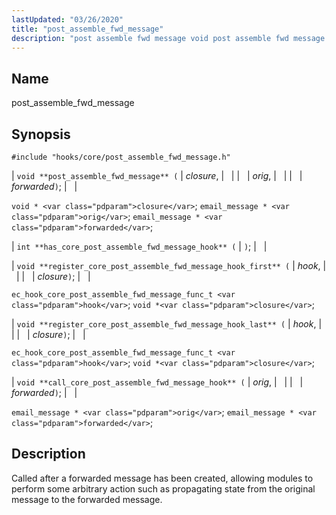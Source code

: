 ```yaml
---
lastUpdated: "03/26/2020"
title: "post_assemble_fwd_message"
description: "post assemble fwd message void post assemble fwd message closure orig forwarded void closure email message orig email message forwarded int has core post assemble fwd message hook void register core post assemble fwd message hook first hook closure ec hook core post assemble fwd message func t hook void..."
---
```


<a name="hooks.core.post_assemble_fwd_message"></a> 
## Name

post_assemble_fwd_message

## Synopsis

`#include "hooks/core/post_assemble_fwd_message.h"`

| `void **post_assemble_fwd_message** (` | <var class="pdparam">closure</var>, |   |
|   | <var class="pdparam">orig</var>, |   |
|   | <var class="pdparam">forwarded</var>`)`; |   |

`void * <var class="pdparam">closure</var>`;
`email_message * <var class="pdparam">orig</var>`;
`email_message * <var class="pdparam">forwarded</var>`;

| `int **has_core_post_assemble_fwd_message_hook** (` | `)`; |   |

| `void **register_core_post_assemble_fwd_message_hook_first** (` | <var class="pdparam">hook</var>, |   |
|   | <var class="pdparam">closure</var>`)`; |   |

`ec_hook_core_post_assemble_fwd_message_func_t <var class="pdparam">hook</var>`;
`void *<var class="pdparam">closure</var>`;

| `void **register_core_post_assemble_fwd_message_hook_last** (` | <var class="pdparam">hook</var>, |   |
|   | <var class="pdparam">closure</var>`)`; |   |

`ec_hook_core_post_assemble_fwd_message_func_t <var class="pdparam">hook</var>`;
`void *<var class="pdparam">closure</var>`;

| `void **call_core_post_assemble_fwd_message_hook** (` | <var class="pdparam">orig</var>, |   |
|   | <var class="pdparam">forwarded</var>`)`; |   |

`email_message * <var class="pdparam">orig</var>`;
`email_message * <var class="pdparam">forwarded</var>`;<a name="idp42716864"></a> 
## Description

Called after a forwarded message has been created, allowing modules to perform some arbitrary action such as propagating state from the original message to the forwarded message.